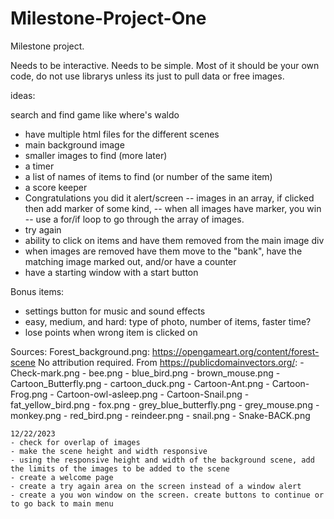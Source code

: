 # Milestone-Project-One

Milestone project. 

Needs to be interactive.
Needs to be simple. 
Most of it should be your own code, do not use librarys unless its just to pull data or free images.

ideas:

search and find game like where's waldo
- have multiple html files for the different scenes
- main background image
- smaller images to find (more later)
- a timer
- a list of names of items to find (or number of the same item)
- a score keeper
- Congratulations you did it alert/screen
    -- images in an array, if clicked then add marker of some kind, 
    -- when all images have marker, you win
    -- use a for/if loop to go through the array of images.
- try again
- ability to click on items and have them removed from the main image div
- when images are removed have them move to the "bank", have the matching image marked out, and/or have a counter
- have a starting window with a start button 


Bonus items:

- settings button for music and sound effects 
- easy, medium, and hard: type of photo, number of items, faster time?
- lose points when wrong item is clicked on


Sources:
Forest_background.png: https://opengameart.org/content/forest-scene No attribution required. 
From https://publicdomainvectors.org/:
    - Check-mark.png
    - bee.png
    - blue_bird.png
    - brown_mouse.png
    - Cartoon_Butterfly.png
    - cartoon_duck.png
    - Cartoon-Ant.png
    - Cartoon-Frog.png
    - Cartoon-owl-asleep.png
    - Cartoon-Snail.png
    - fat_yellow_bird.png
    - fox.png
    - grey_blue_butterfly.png
    - grey_mouse.png
    - monkey.png
    - red_bird.png
    - reindeer.png
    - snail.png
    - Snake-BACK.png
    
    
    12/22/2023
    - check for overlap of images
    - make the scene height and width responsive
    - using the responsive height and width of the background scene, add the limits of the images to be added to the scene
    - create a welcome page
    - create a try again area on the screen instead of a window alert
    - create a you won window on the screen. create buttons to continue or to go back to main menu
    
    
    
    
    
    
    